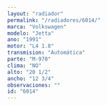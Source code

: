 ```yaml
---
layout: "radiador"
permalink: "/radiadores/6014/"
marca: "Volkswagen"
modelo: "Jetta"
ano: "1991"
motor: "L4 1.8"
transmision: "Automática"
parte: "M-970"
clima: "NO"
alto: "20 1/2"
ancho: "12 3/4"
observaciones: ""
id: "6014"
---
```


